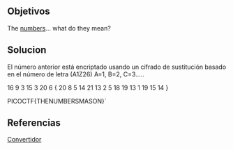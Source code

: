 ## Objetivos
The [numbers](https://jupiter.challenges.picoctf.org/static/f209a32253affb6f547a585649ba4fda/the_numbers.png)... what do they mean?

## Solucion
El número anterior está encriptado usando un cifrado de sustitución basado en el número de letra (A1Z26) A=1, B=2, C=3…..

16 9 3 15 3 20 6 { 20 8 5 14 21 13 2 5 18 19 13 1 19 15 14 } 

PICOCTF{THENUMBERSMASON}`
## Referencias
[Convertidor](https://www.dcode.fr/letter-number-cipher)



